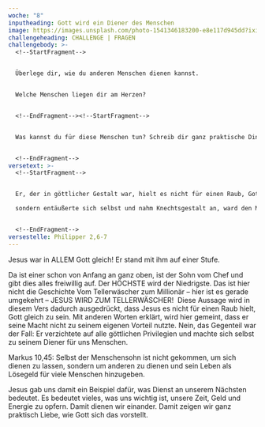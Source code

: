 ```yaml
---
woche: "8"
inputheading: Gott wird ein Diener des Menschen
image: https://images.unsplash.com/photo-1541346183200-e8e117d945dd?ixid=MXwxMjA3fDB8MHxwaG90by1wYWdlfHx8fGVufDB8fHw%3D&ixlib=rb-1.2.1&auto=format&fit=crop&w=1350&q=80
challengeheading: CHALLENGE | FRAGEN
challengebody: >-
  <!--StartFragment-->


  Überlege dir, wie du anderen Menschen dienen kannst.


  Welche Menschen liegen dir am Herzen?


  <!--EndFragment--><!--StartFragment-->


  Was kannst du für diese Menschen tun? Schreib dir ganz praktische Dinge auf und setz dir Ziele, bis wann du diese Dinge tun möchtest!


  <!--EndFragment-->
versetext: >-
  <!--StartFragment-->


  Er, der in göttlicher Gestalt war, hielt es nicht für einen Raub, Gott gleich zu sein,\

  sondern entäußerte sich selbst und nahm Knechtsgestalt an, ward den Menschen gleich und der Erscheinung nach als Mensch erkannt.


  <!--EndFragment-->
versestelle: Philipper 2,6-7
---
```

<!--StartFragment-->

Jesus war in ALLEM Gott gleich! Er stand mit ihm auf einer Stufe.

Da ist einer schon von Anfang an ganz oben, ist der Sohn vom Chef und gibt dies alles freiwillig auf. Der HÖCHSTE wird der Niedrigste. Das ist hier nicht die Geschichte Vom Tellerwäscher zum Millionär – hier ist es gerade umgekehrt – JESUS WIRD ZUM TELLERWÄSCHER!  Diese Aussage wird in diesem Vers dadurch ausgedrückt, dass Jesus es nicht für einen Raub hielt, Gott gleich zu sein. Mit anderen Worten erklärt, wird hier gemeint, dass er seine Macht nicht zu seinem eigenen Vorteil nutzte. Nein, das Gegenteil war der Fall: Er verzichtete auf alle göttlichen Privilegien und machte sich selbst zu seinem Diener für uns Menschen.

Markus 10,45: Selbst der Menschensohn ist nicht gekommen, um sich dienen zu lassen, sondern um anderen zu dienen und sein Leben als Lösegeld für viele Menschen hinzugeben.

Jesus gab uns damit ein Beispiel dafür, was Dienst an unserem Nächsten bedeutet. Es bedeutet vieles, was uns wichtig ist, unsere Zeit, Geld und Energie zu opfern. Damit dienen wir einander. Damit zeigen wir ganz praktisch Liebe, wie Gott sich das vorstellt.

<!--EndFragment-->